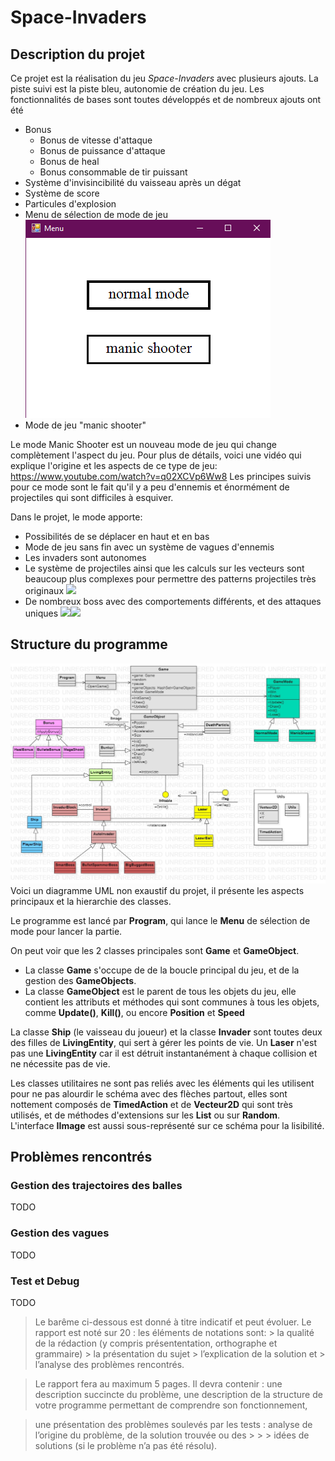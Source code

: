 ﻿# Space-Invaders

## Description du projet 
Ce projet est la réalisation du jeu *Space-Invaders* avec plusieurs ajouts.
La piste suivi est la piste bleu, autonomie de création du jeu.
Les fonctionnalités de bases sont toutes développés et de nombreux ajouts ont été 
- Bonus
  * Bonus de vitesse d'attaque
  * Bonus de puissance d'attaque
  * Bonus de heal
  * Bonus consommable de tir puissant
- Système d'invisincibilité du vaisseau après un dégat
- Système de score
- Particules d'explosion
- Menu de sélection de mode de jeu![](Images/screenMenu.png "")
- Mode de jeu "manic shooter"

Le mode Manic Shooter est un nouveau mode de jeu qui change complètement l'aspect du jeu.
Pour plus de détails, voici une vidéo qui explique l'origine et les aspects de ce type de jeu: https://www.youtube.com/watch?v=q02XCVp6Ww8
Les principes suivis pour ce mode sont le fait qu'il y a peu d'ennemis et énormément de projectiles qui sont difficiles à esquiver.

Dans le projet, le mode apporte:
 - Possibilités de se déplacer en haut et en bas
 - Mode de jeu sans fin avec un système de vagues d'ennemis
 - Les invaders sont autonomes
 - Le système de projectiles ainsi que les calculs sur les vecteurs sont beaucoup plus complexes pour permettre des patterns projectiles très originaux ![](Images/screenBullets.png "")
 - De nombreux boss avec des comportements différents, et des attaques uniques ![](Images/screenSmartBoss.png "")![](Images/screenSpammer.png "")

## Structure du programme
![](model.jpg "Schéma UML")
Voici un diagramme UML non exaustif du projet, il présente les aspects principaux et la hierarchie des classes.

Le programme est lancé par **Program**, qui lance le **Menu** de sélection de mode pour lancer la partie.

On peut voir que les 2 classes principales sont **Game** et **GameObject**.
- La classe **Game** s'occupe de de la boucle principal du jeu, et de la gestion des **GameObjects**.
- La classe **GameObject** est le parent de tous les objets du jeu, elle contient les attributs et méthodes qui sont communes à tous les objets, comme **Update()**, **Kill()**, ou encore **Position** et **Speed**

La classe **Ship** (le vaisseau du joueur) et la classe **Invader** sont toutes deux des filles de **LivingEntity**, qui sert à gérer les points de vie. Un **Laser** n'est pas une **LivingEntity** car il est détruit instantanément à chaque collision et ne nécessite pas de vie.

Les classes utilitaires ne sont pas reliés avec les éléments qui les utilisent pour ne pas alourdir le schéma avec des flèches partout, elles sont nottement composés de **TimedAction** et de **Vecteur2D** qui sont très utilisés, et de méthodes d'extensions sur les **List** ou sur **Random**.
L'interface **IImage** est aussi sous-représenté sur ce schéma pour la lisibilité.

## Problèmes rencontrés
### Gestion des trajectoires des balles
TODO
### Gestion des vagues
TODO
### Test et Debug
TODO 

> Le barême ci-dessous est donné à titre indicatif et peut évoluer.
> Le rapport est noté sur 20 : les éléments de notations sont:
    > la qualité de la rédaction (y compris présententation, orthographe et grammaire)
    > la présentation du sujet
    > l’explication de la solution et
    > l’analyse des problèmes rencontrés.

> Le rapport fera au maximum 5 pages. Il devra contenir :
> une description succincte du problème,
> une description de la structure de votre programme permettant de comprendre son fonctionnement,

> une présentation des problèmes soulevés par les tests : analyse de l’origine du problème, de la solution trouvée ou des > > > idées de solutions (si le problème n’a pas été résolu).
